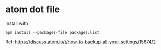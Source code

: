 # atom dot file


Install with 
```
apm install --packages-file packages.list
```

Ref: https://discuss.atom.io/t/how-to-backup-all-your-settings/15674/2
